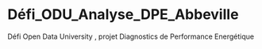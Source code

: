# Défi_ODU_Analyse_DPE_Abbeville
Défi Open Data University , projet Diagnostics de Performance Energétique 
